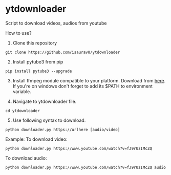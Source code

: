 # ytdownloader
Script to download videos, audios from youtube 

How to use? 

1. Clone this repository 
``` 
git clone https://github.com/isaurav0/ytdownloader
```

2. Install pytube3 from pip
``` 
pip install pytube3 --upgrade
```

3. Install ffmpeg module compatible to your platform. Download from [here](http://ffmpeg.org/download.html). If you're on windows don't forget to add its $PATH to environment variable. 

4. Navigate to ytdownloader file. 
``` 
cd ytdownloader
```

5. Use following syntax to download. 
``` 
python downloader.py https://urlhere [audio/video]
```

Example: 
To download video: 

``` 
python downloader.py https://www.youtube.com/watch?v=fJ9rUzIMcZQ 
```  

To download audio: 

``` 
python downloader.py https://www.youtube.com/watch?v=fJ9rUzIMcZQ audio
```
  
